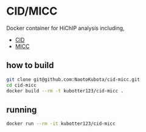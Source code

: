 # CID/MICC

Docker container for HiChIP analysis including,
- [CID](http://groups.csail.mit.edu/cgs/gem/cid/)
- [MICC](http://bioinfo.au.tsinghua.edu.cn/member/xwwang/MICCusage/)

## how to build

```sh
git clone git@github.com:NaotoKubota/cid-micc.git
cd cid-micc
docker build --rm -t kubotter123/cid-micc .
```

## running

```sh
docker run --rm -it kubotter123/cid-micc
```
